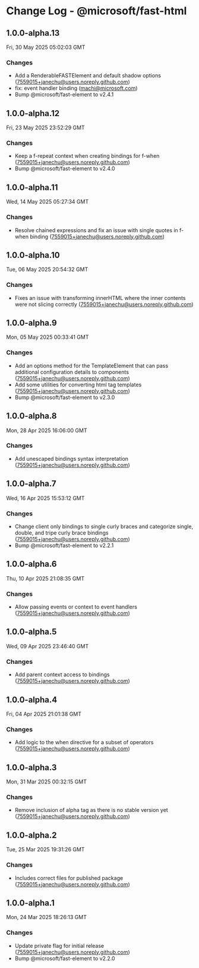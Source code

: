 # Change Log - @microsoft/fast-html

<!-- This log was last generated on Fri, 30 May 2025 05:02:03 GMT and should not be manually modified. -->

<!-- Start content -->

## 1.0.0-alpha.13

Fri, 30 May 2025 05:02:03 GMT

### Changes

- Add a RenderableFASTElement and default shadow options (7559015+janechu@users.noreply.github.com)
- fix: event handler binding (machi@microsoft.com)
- Bump @microsoft/fast-element to v2.4.1

## 1.0.0-alpha.12

Fri, 23 May 2025 23:52:29 GMT

### Changes

- Keep a f-repeat context when creating bindings for f-when (7559015+janechu@users.noreply.github.com)
- Bump @microsoft/fast-element to v2.4.0

## 1.0.0-alpha.11

Wed, 14 May 2025 05:27:34 GMT

### Changes

- Resolve chained expressions and fix an issue with single quotes in f-when binding (7559015+janechu@users.noreply.github.com)

## 1.0.0-alpha.10

Tue, 06 May 2025 20:54:32 GMT

### Changes

- Fixes an issue with transforming innerHTML where the inner contents were not slicing correctly (7559015+janechu@users.noreply.github.com)

## 1.0.0-alpha.9

Mon, 05 May 2025 00:33:41 GMT

### Changes

- Add an options method for the TemplateElement that can pass additional configuration details to components (7559015+janechu@users.noreply.github.com)
- Add some utilities for converting html tag templates (7559015+janechu@users.noreply.github.com)
- Bump @microsoft/fast-element to v2.3.0

## 1.0.0-alpha.8

Mon, 28 Apr 2025 16:06:00 GMT

### Changes

- Add unescaped bindings syntax interpretation (7559015+janechu@users.noreply.github.com)

## 1.0.0-alpha.7

Wed, 16 Apr 2025 15:53:12 GMT

### Changes

- Change client only bindings to single curly braces and categorize single, double, and tripe curly brace bindings (7559015+janechu@users.noreply.github.com)
- Bump @microsoft/fast-element to v2.2.1

## 1.0.0-alpha.6

Thu, 10 Apr 2025 21:08:35 GMT

### Changes

- Allow passing events or context to event handlers (7559015+janechu@users.noreply.github.com)

## 1.0.0-alpha.5

Wed, 09 Apr 2025 23:46:40 GMT

### Changes

- Add parent context access to bindings (7559015+janechu@users.noreply.github.com)

## 1.0.0-alpha.4

Fri, 04 Apr 2025 21:01:38 GMT

### Changes

- Add logic to the when directive for a subset of operators (7559015+janechu@users.noreply.github.com)

## 1.0.0-alpha.3

Mon, 31 Mar 2025 00:32:15 GMT

### Changes

- Remove inclusion of alpha tag as there is no stable version yet (7559015+janechu@users.noreply.github.com)

## 1.0.0-alpha.2

Tue, 25 Mar 2025 19:31:26 GMT

### Changes

- Includes correct files for published package (7559015+janechu@users.noreply.github.com)

## 1.0.0-alpha.1

Mon, 24 Mar 2025 18:26:13 GMT

### Changes

- Update private flag for initial release (7559015+janechu@users.noreply.github.com)
- Bump @microsoft/fast-element to v2.2.0
